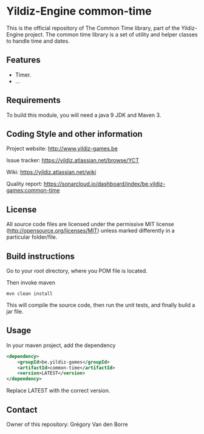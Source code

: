 # Yildiz-Engine common-time

This is the official repository of The Common Time library, part of the Yildiz-Engine project.
The common time library is a set of utility and helper classes to handle time and dates.

## Features

* Timer.
* ...

## Requirements

To build this module, you will need a java 9 JDK and Maven 3.

## Coding Style and other information

Project website:
http://www.yildiz-games.be

Issue tracker:
https://yildiz.atlassian.net/browse/YCT

Wiki:
https://yildiz.atlassian.net/wiki

Quality report:
https://sonarcloud.io/dashboard/index/be.yildiz-games:common-time

## License

All source code files are licensed under the permissive MIT license
(http://opensource.org/licenses/MIT) unless marked differently in a particular folder/file.

## Build instructions

Go to your root directory, where you POM file is located.

Then invoke maven

	mvn clean install

This will compile the source code, then run the unit tests, and finally build a jar file.

## Usage

In your maven project, add the dependency

```xml
<dependency>
    <groupId>be.yildiz-games</groupId>
    <artifactId>common-time</artifactId>
    <version>LATEST</version>
</dependency>
```
Replace LATEST with the correct version.

## Contact
Owner of this repository: Grégory Van den Borre
